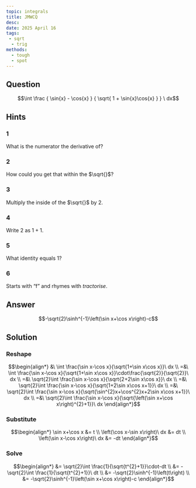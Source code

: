 ```yaml
---
topic: integrals
title: JMWCQ
desc: 
date: 2025 April 16
tags:
 - sqrt
  - trig
methods:
  - tough
  - spot
---
```



## Question
```math
\int
  \frac
    { \sin{x} - \cos{x} }
    { \sqrt{
      1 + \sin{x}\cos{x}
    } }
\ dx
```


## Hints

### 1
What is the numerator the derivative of?

### 2
How could you get that within the $\sqrt{}$?

### 3
Multiply the inside of the $\sqrt{}$ by $2$.

### 4
Write $2$ as $1 + 1$.

### 5
What identity equals $1$?

### 6
Starts with “f” and rhymes with <em>tractorise</em>.


## Answer
```math
-\sqrt{2}\sinh^{-1}\left(\sin x+\cos x\right)-c
```


## Solution

### Reshape
```math
\begin{align*}
  &\ \int \frac{\sin x-\cos x}{\sqrt{1+\sin x\cos x}}\ dx
  \\ =&\ \int \frac{\sin x-\cos x}{\sqrt{1+\sin x\cos x}}\cdot\frac{\sqrt{2}}{\sqrt{2}}\ dx
  \\ =&\ \sqrt{2}\int \frac{\sin x-\cos x}{\sqrt{2+2\sin x\cos x}}\ dx
  \\ =&\ \sqrt{2}\int \frac{\sin x-\cos x}{\sqrt{1+2\sin x\cos x+1}}\ dx
  \\ =&\ \sqrt{2}\int \frac{\sin x-\cos x}{\sqrt{\sin^{2}x+\cos^{2}x+2\sin x\cos x+1}}\ dx
  \\ =&\ \sqrt{2}\int \frac{\sin x-\cos x}{\sqrt{\left(\sin x+\cos x\right)^{2}+1}}\ dx
\end{align*}
```

### Substitute
```math
\begin{align*}
  \sin x+\cos x &= t
  \\ \left(\cos x-\sin x\right)\ dx &= dt
  \\ \left(\sin x-\cos x\right)\ dx &= -dt
\end{align*}
```

### Solve
```math
\begin{align*}
  &= \sqrt{2}\int \frac{1}{\sqrt{t^{2}+1}}\cdot-dt
  \\ &= -\sqrt{2}\int \frac{1}{\sqrt{t^{2}+1}}\ dt
  \\ &= -\sqrt{2}\sinh^{-1}\left(t\right)
  \\ &= -\sqrt{2}\sinh^{-1}\left(\sin x+\cos x\right)-c
\end{align*}
```
